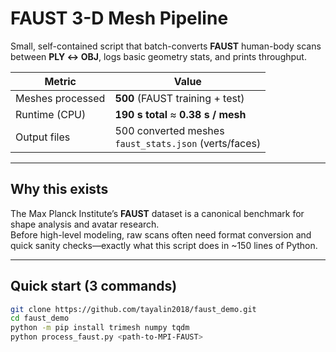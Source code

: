 # FAUST 3-D Mesh Pipeline

Small, self-contained script that batch-converts **FAUST** human-body scans between **PLY ↔ OBJ**, logs basic geometry stats, and prints throughput.

| Metric              | Value                                  |
|---------------------|----------------------------------------|
| Meshes processed    | **500** (FAUST training + test)        |
| Runtime (CPU)       | **190 s total**  ≈ **0.38 s / mesh**   |
| Output files        | 500 converted meshes<br>`faust_stats.json` (verts/faces) |

---

## Why this exists
The Max Planck Institute’s **FAUST** dataset is a canonical benchmark for shape analysis and avatar research.  
Before high-level modeling, raw scans often need format conversion and quick sanity checks—exactly what this script does in ~150 lines of Python.

---

## Quick start (3 commands)

```bash
git clone https://github.com/tayalin2018/faust_demo.git
cd faust_demo
python -m pip install trimesh numpy tqdm
python process_faust.py <path-to-MPI-FAUST>
